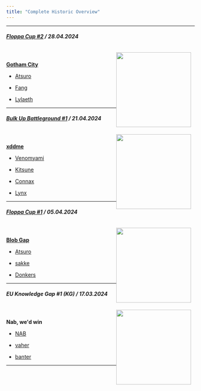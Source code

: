 ```yaml
---
title: "Complete Historic Overview"
---
```


----

##### [Floppa Cup #2](https://www.start.gg/tournament/floppa-cup/event/floppa-cup-2/)  / 28.04.2024

<div class="clearfix"> <div style="padding:10px;"> <img style="float: right;"  src="/images/AimiFloppa.png" width="200" ></div>

[**Gotham City**](https://www.start.gg/tournament/floppa-cup/event/floppa-cup-2/entrant/16444652)

- [Atsuro](https://discord.com/users/405724830164451328)

- [Fang](https://discord.com/users/1058960366371078244)

- [Lylaeth](https://discord.com/users/209640861468852224)

----

##### [Bulk Up Battleground #1](https://www.start.gg/tournament/bulk-up-battleground/details)  / 21.04.2024

<div class="clearfix"> <div style="padding:10px;"> <img style="float: right;"  src="/images/th.png" width="200" ></div>

[**xddme**](https://www.start.gg/tournament/bulk-up-battleground-1/event/bub-1/entrant/16360716)

- [Venomyami](https://discord.com/users/240497600359432219)

- [Kitsune](https://discord.com/users/119779395379396608)

- [Connax](https://discord.com/users/205629034724458496)

- [Lynx](https://discord.com/users/214807032216289281)
----

##### [Floppa Cup #1](https://www.start.gg/tournament/floppa-cup/event/floppa-cup-1/overview)  / 05.04.2024

<div class="clearfix"> <div style="padding:10px;"> <img style="float: right;"  src="/images/AimiFloppa.png" width="200" ></div>

[**Blob Gap**](https://www.start.gg/tournament/floppa-cup/event/floppa-cup-1/entrant/16182512)

- [Atsuro](https://www.start.gg/tournament/floppa-cup/attendee/15034356)

- [sakke](https://www.start.gg/tournament/floppa-cup/attendee/15053267)

- [Donkers](https://www.start.gg/tournament/floppa-cup/attendee/15037342)

----

##### EU Knowledge Gap #1 (KG) / 17.03.2024

<div class="clearfix"> <div style="padding:10px;"> <img style="float: right;"  src="/images/EU_Knowledge_Gap_Logo.png" width="200" ></div>

**Nab, we'd win**

- [NAB](https://discord.com/users/447497243637841920)

- [vaher](https://discord.com/users/467369517731938334)

- [banter](https://discord.com/users/150700727197499392)

----
